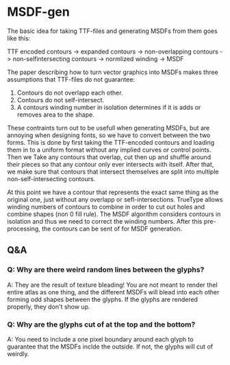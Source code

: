 # MSDF-gen

The basic idea for taking TTF-files and generating MSDFs from them goes like this:

TTF encoded contours -> expanded contours -> non-overlapping contours ->
non-selfintersecting contours -> normlized winding -> MSDF

The paper describing how to turn vector graphics into MSDFs makes three
assumptions that TTF-files do not guarantee:

1. Contours do not overlapp each other.
2. Contours do not self-intersect.
3. A contours winding number in isolation determines if it is adds or removes
   area to the shape.

These contraints turn out to be usefull when generating MSDFs, but are annoying
when designing fonts, so we have to convert between the two forms. This is done
by first taking the TTF-encoded contours and loading them in to a uniform
format without any implied curves or control points. Then we Take any contours
that overlap, cut then up and shuffle around their pieces so that any contour
only ever intersects with itself. After that, we make sure that contours that
intersect themselves are split into multiple non-self-intersecting contours.

At this point we have a contour that represents the exact same thing as the
original one, just without any overlapp or sefl-intersections. TrueType allows
winding numbers of contours to combine in order to cut out holes and combine
shapes (non 0 fill rule). The MSDF algorithm considers contours in isolation
and thus we need to correct the winding numbers. After this pre-processing, the
contours can be sent of for MSDF generation.



## Q&A

### Q: Why are there weird random lines between the glyphs?

A: They are the result of texture bleading! You are not meant to render theI
entire atlas as one thing, and the different MSDFs will blead into each other
forming odd shapes between the glyphs. If the glyphs are rendered properly,
they don't show up.

### Q: Why are the glyphs cut of at the top and the bottom?

A: You need to include a one pixel boundary around each glyph to guarantee that
the MSDFs inclde the outside. If not, the glyphs will cut of weirdly.
